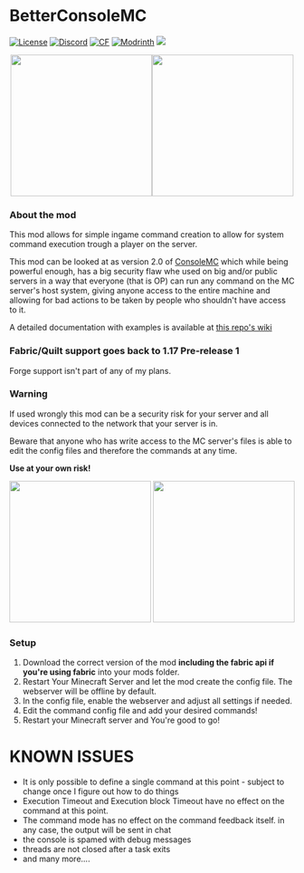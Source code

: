 # BetterConsoleMC

<a href="https://github.com/J-onasJones/BetterConsoleMC/blob/master/LICENSE"><img src="https://img.shields.io/github/license/J-onasJones/McWebserver?style=flat&color=900c3f" alt="License"></a>
<a href="https://discord.gg/V2EsuUVmWh"><img src="https://img.shields.io/discord/702180921234817135?color=5865f2&label=Discord&style=flat" alt="Discord"></a>
<a href="https://www.curseforge.com/minecraft/mc-mods/betterconsolemc"><img src="https://cf.way2muchnoise.eu/full_737211.svg" alt="CF"></a>
<a href="https://modrinth.com/mod/betterconsolemc"><img src="https://img.shields.io/modrinth/dt/betterconsolemc?logo=modrinth&label=&style=flat&color=242629&labelColor=00AF5C&logoColor=white" alt="Modrinth"></a>
<a href="https://modrinth.com/mod/betterconsolemc"><img src="https://img.shields.io/modrinth/game-versions/betterconsolemc?logo=modrinth&color=242629&labelColor=00AF5C&logoColor=white"></a>

<center><img src="https://jonasjones.me/uploads/mod-badges/support-fabric.png" width="250px"><img src="https://jonasjones.me/uploads/mod-badges/support-quilt.png" width="250px"></center>

### About the mod
This mod allows for simple ingame command creation to allow for system command execution trough a player on the server.

This mod can be looked at as version 2.0 of [ConsoleMC](https://github.com/J-onasJones/ConsoleMC) which while being powerful enough, has a big security flaw whe used on big and/or public servers in a way that everyone (that is OP) can run any command on the MC server's host system, giving anyone access to the entire machine and allowing for bad actions to be taken by people who shouldn't have access to it.

A detailed documentation with examples is available at [this repo's wiki](https://github.com/J-onasJones/BetterConsoleMC/wiki)

### Fabric/Quilt support goes back to 1.17 Pre-release 1
Forge support isn't part of any of my plans.

### Warning
If used wrongly this mod can be a security risk for your server and all devices connected to the network that your server is in.

Beware that anyone who has write access to the MC server's files is able to edit the config files and therefore the commands at any time.

**Use at your own risk!**

<img src="https://jonasjones.me/uploads/mod-badges/fabric-api.png" width="250px">
<img src="https://jonasjones.me/uploads/mod-badges/available-modrinth.png" width="250px">

### Setup

1. Download the correct version of the mod **including the fabric api if you're using fabric** into your mods folder.
2. Restart Your Minecraft Server and let the mod create the config file. The webserver will be offline by default.
3. In the config file, enable the webserver and adjust all settings if needed.
4. Edit the command config file and add your desired commands!
5. Restart your Minecraft server and You're good to go!

# KNOWN ISSUES
- It is only possible to define a single command at this point - subject to change once I figure out how to do things
- Execution Timeout and Execution block Timeout have no effect on the command at this point.
- The command mode has no effect on the command feedback itself. in any case, the output will be sent in chat
- the console is spamed with debug messages
- threads are not closed after a task exits
- and many more....
